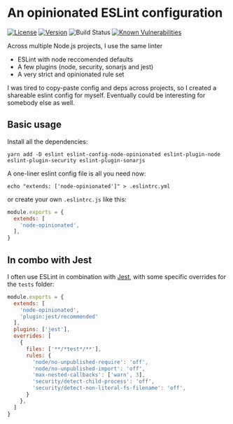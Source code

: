 # An opinionated ESLint configuration

[![License](https://img.shields.io/badge/License-MIT-yellow.svg)](https://opensource.org/licenses/MIT)
[![Version](https://img.shields.io/npm/v/eslint-config-node-opinionated.svg?style=flat-square)](https://npmjs.com/package/eslint-config-node-opinionated)
![Build Status](https://github.com/ildella/eslint-config-node-opinionated/actions/workflows/main.yml/badge.svg)
[![Known Vulnerabilities](https://snyk.io/test/github/ildella/eslint-config-node-opinionated/badge.svg?targetFile=package.json)](https://snyk.io/test/github/ildella/eslint-config-node-opinionated?targetFile=package.json)

Across multiple Node.js projects, I use the same linter

  * ESLint with node reccomended defaults
  * A few plugins (node, security, sonarjs and jest)
  * A very strict and opinionated rule set

I was tired to copy-paste config and deps across projects, so I created a shareable eslint config for myself. Eventually could be interesting for somebody else as well. 

## Basic usage

Install all the dependencies:

```shell
yarn add -D eslint eslint-config-node-opinionated eslint-plugin-node eslint-plugin-security eslint-plugin-sonarjs
```

A one-liner eslint config file is all you need now:

```shell
echo "extends: ['node-opinionated']" > .eslintrc.yml
```

or create your own `.eslintrc.js` like this: 

```javascript
module.exports = {
  extends: [
    'node-opinionated',
  ],
}
```

## In combo with Jest

I often use ESLint in combination with [Jest](jestjs.io/), with some specific overrides for the `tests` folder: 

```javascript
module.exports = {
  extends: [
    'node-opinionated',
    'plugin:jest/recommended'
  ],
  plugins: ['jest'],
  overrides: [
    {
      files: ['**/*test*/**'],
      rules: {
        'node/no-unpublished-require': 'off',
        'node/no-unpublished-import': 'off',
        'max-nested-callbacks': ['warn', 3],
        'security/detect-child-process': 'off',
        'security/detect-non-literal-fs-filename': 'off',
      }
    },
  ]
}

```
